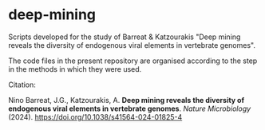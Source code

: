 # deep-mining
Scripts developed for the study of Barreat & Katzourakis "Deep mining reveals the diversity of endogenous viral elements in vertebrate genomes".

The code files in the present repository are organised according to the step in the methods in which they were used.

Citation:

Nino Barreat, J.G., Katzourakis, A. **Deep mining reveals the diversity of endogenous viral elements in vertebrate genomes**. *Nature Microbiology* (2024). https://doi.org/10.1038/s41564-024-01825-4
